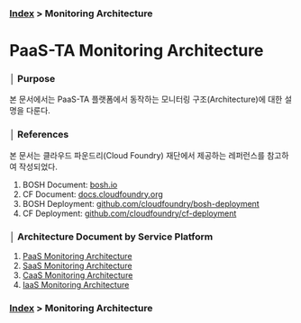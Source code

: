 ### [Index](https://github.com/PaaS-TA/Guide/tree/working-new-template) > Monitoring Architecture


# PaaS-TA Monitoring Architecture


### │ Purpose
본 문서에서는 PaaS-TA 플랫폼에서 동작하는 모니터링 구조(Architecture)에 대한 설명을 다룬다.


### │ References
본 문서는 클라우드 파운드리(Cloud Foundry) 재단에서 제공하는 레퍼런스를 참고하여 작성되었다.

1. BOSH Document: <a href="https://bosh.io">bosh.io</a>
2. CF Document: <a href="https://docs.cloudfoundry.org">docs.cloudfoundry.org</a>
3. BOSH Deployment: <a href="https://github.com/cloudfoundry/bosh-deployment">github.com/cloudfoundry/bosh-deployment</a>
4. CF Deployment: <a href="https://github.com/cloudfoundry/cf-deployment">github.com/cloudfoundry/cf-deployment</a>


### │ Architecture Document by Service Platform
1. [PaaS Monitoring Architecture](PAAS_MONITORING_ARCHITECTURE.md)
2. [SaaS Monitoring Architecture](SAAS_MONITORING_ARCHITECTURE.md)
3. [CaaS Monitoring Architecture](CAAS_MONITORING_ARCHITECTURE.md)
4. [IaaS Monitoring Architecture](IAAS_MONITORING_ARCHITECTURE.md)


### [Index](https://github.com/PaaS-TA/Guide/tree/working-new-template) > Monitoring Architecture